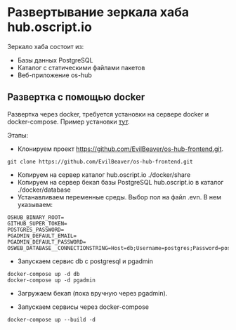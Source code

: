# Развертывание зеркала хаба hub.oscript.io

Зеркало хаба состоит из:
* Базы данных PostgreSQL
* Каталог с статическими файлами пакетов
* Веб-приложение os-hub

## Развертка с помощью docker

Развертка через docker, требуется установки на сервере docker и docker-compose. Пример установки [тут](https://www.digitalocean.com/community/tutorials/docker-ubuntu-18-04-1-ru).

Этапы:
+ Клонируем проект https://github.com/EvilBeaver/os-hub-frontend.git.
```
git clone https://github.com/EvilBeaver/os-hub-frontend.git
```
+ Копируем на сервер каталог hub.oscript.io ./docker/share
+ Копируем на сервер бекап базы PostgreSQL hub.oscript.io в каталог ./docker/database
+ Устанавливаем переменные среды. Выбор пол на файл .evn. В нем указываем:
```
OSHUB_BINARY_ROOT=
GITHUB_SUPER_TOKEN=
POSTGRES_PASSWORD=
PGADMIN_DEFAULT_EMAIL=
PGADMIN_DEFAULT_PASSWORD=
OSWEB_DATABASE__CONNECTIONSTRING=Host=db;Username=postgres;Password=postgres;Database=postgres;port=5432;
```
+ Запускаем сервис db с postgresql и pgadmin
```
docker-compose up -d db
docker-compose up -d pgadmin
```
+ Загружаем бекап (пока вручную через pgadmin).

+ Запускаем сервисы через docker-compose
```
docker-compose up --build -d
```